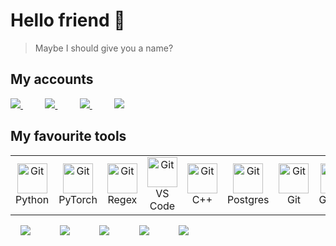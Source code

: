 # Hello friend 👋

> Maybe I should give you a name?

## My accounts
<div align="justify">

<a href="https://www.kaggle.com/tomas245">
<img src="https://img.shields.io/badge/Kaggle-20BEFF.svg?style=for-the-badge&logo=Kaggle&logoColor=white">
</a>
&nbsp;&nbsp;&nbsp;&nbsp;&nbsp;&nbsp;&nbsp;&nbsp;
<a href="https://leetcode.com/Tomas245/">
<img src="https://img.shields.io/badge/LeetCode-FFA116.svg?style=for-the-badge&logo=LeetCode&logoColor=white">
</a>
 &nbsp;&nbsp;&nbsp;&nbsp;&nbsp;&nbsp;&nbsp;&nbsp;
<a href="https://www.hackerrank.com/profile/tomas_yudin">
<img src="https://img.shields.io/badge/HackerRank-00EA64.svg?style=for-the-badge&logo=HackerRank&logoColor=white">
</a>
&nbsp;&nbsp;&nbsp;&nbsp;&nbsp;&nbsp;&nbsp;&nbsp;
<a href="https://habr.com/ru/users/Tomas245/">
<img src="https://img.shields.io/badge/Habr-65A3BE.svg?style=for-the-badge&logo=Habr&logoColor=white">
</a>

</div>

## My favourite tools
<table>
  <tr>
    <td align="center" width="96">
     <a href="https://www.python.org/">
        <img src="https://skillicons.dev/icons?i=python" width="48" height="48" alt="Git" />
     </a>
     <br>Python
    </td>
    <td align="center" width="96">
     <a href="https://pytorch.org/">
        <img src="https://skillicons.dev/icons?i=pytorch" width="48" height="48" alt="Git" />
     </a>
     <br>PyTorch
    </td>
    <td align="center" width="96">
     <a href="https://regex101.com/">
        <img src="https://skillicons.dev/icons?i=regex" width="48" height="48" alt="Git" />
     </a>
     <br>Regex
    </td>
    <td align="center" width="96">
     <a href="https://code.visualstudio.com/">
        <img src="https://skillicons.dev/icons?i=vscode" width="48" height="48" alt="Git" />
     </a>
     <br>VS Code
    </td>
    <td align="center" width="96">
     <a href="https://en.cppreference.com/w/">
        <img src="https://skillicons.dev/icons?i=cpp" width="48" height="48" alt="Git" />
     </a>
     <br>C++
    </td>
    <td align="center" width="96">
     <a href="https://www.postgresql.org/">
        <img src="https://skillicons.dev/icons?i=postgres" width="48" height="48" alt="Git" />
     </a>
     <br>Postgres
    </td>
    <td align="center" width="96">
     <a href="https://git-scm.com/">
        <img src="https://skillicons.dev/icons?i=git" width="48" height="48" alt="Git" />
     </a>
     <br>Git
    </td>
    <td align="center" width="96">
     <a href="https://github.com/Tomas542">
        <img src="https://skillicons.dev/icons?i=github" width="48" height="48" alt="Git" />
     </a>
     <br>GitHub
    </td>
    <td align="center" width="96">
     <a href="https://gitlab.com/Tomas245/">
        <img src="https://skillicons.dev/icons?i=gitlab" width="48" height="48" alt="Git" />
     </a>
     <br>GitLab
    </td>
  </tr>
</table>

<div align="justify">
&nbsp;&nbsp;&nbsp;
<img src="https://img.shields.io/badge/spaCy-09A3D5.svg?style=for-the-badge&logo=spaCy&logoColor=white">
&nbsp;&nbsp;&nbsp;&nbsp;&nbsp;&nbsp;&nbsp;&nbsp;&nbsp;&nbsp;
  
<img src="https://img.shields.io/badge/Apache%20Hadoop-66CCFF.svg?style=for-the-badge&logo=Apache-Hadoop&logoColor=black">
&nbsp;&nbsp;&nbsp;&nbsp;&nbsp;&nbsp;&nbsp;&nbsp;&nbsp;&nbsp;

<img src="https://img.shields.io/badge/Apache%20Spark-E25A1C.svg?style=for-the-badge&logo=Apache-Spark&logoColor=white">
&nbsp;&nbsp;&nbsp;&nbsp;&nbsp;&nbsp;&nbsp;&nbsp;&nbsp;&nbsp;

<img src="https://img.shields.io/badge/VirtualBox-183A61.svg?style=for-the-badge&logo=VirtualBox&logoColor=white">
&nbsp;&nbsp;&nbsp;&nbsp;&nbsp;&nbsp;&nbsp;&nbsp;&nbsp;&nbsp;

<img src="https://img.shields.io/badge/Ubuntu-E95420.svg?style=for-the-badge&logo=Ubuntu&logoColor=white">
</div>

<!--
**Tomas542/Tomas542** is a ✨ _special_ ✨ repository because its `README.md` (this file) appears on your GitHub profile.

Here are some ideas to get you started:

- 🔭 I’m currently working on ...
- 🌱 I’m currently learning ...
- 👯 I’m looking to collaborate on ...
- 🤔 I’m looking for help with ...
- 💬 Ask me about ...
- 📫 How to reach me: ...
- 😄 Pronouns: ...
- ⚡ Fun fact: ...
-->
